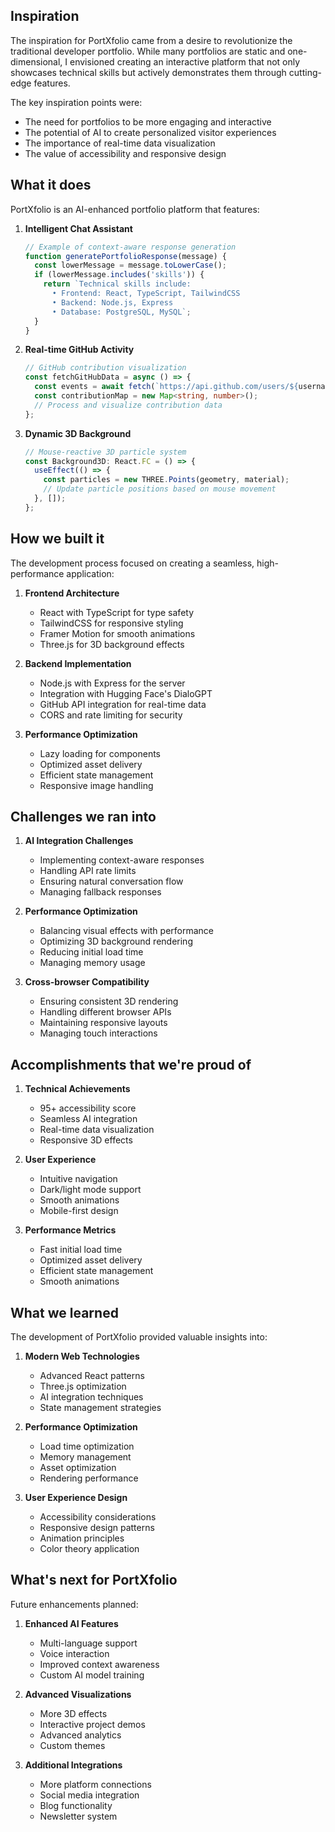## Inspiration

The inspiration for PortXfolio came from a desire to revolutionize the traditional developer portfolio. While many portfolios are static and one-dimensional, I envisioned creating an interactive platform that not only showcases technical skills but actively demonstrates them through cutting-edge features.

The key inspiration points were:
- The need for portfolios to be more engaging and interactive
- The potential of AI to create personalized visitor experiences
- The importance of real-time data visualization
- The value of accessibility and responsive design

## What it does

PortXfolio is an AI-enhanced portfolio platform that features:

1. **Intelligent Chat Assistant**
   ```javascript
   // Example of context-aware response generation
   function generatePortfolioResponse(message) {
     const lowerMessage = message.toLowerCase();
     if (lowerMessage.includes('skills')) {
       return `Technical skills include:
         • Frontend: React, TypeScript, TailwindCSS
         • Backend: Node.js, Express
         • Database: PostgreSQL, MySQL`;
     }
   }
   ```

2. **Real-time GitHub Activity**
   ```typescript
   // GitHub contribution visualization
   const fetchGitHubData = async () => {
     const events = await fetch(`https://api.github.com/users/${username}/events`);
     const contributionMap = new Map<string, number>();
     // Process and visualize contribution data
   };
   ```

3. **Dynamic 3D Background**
   ```typescript
   // Mouse-reactive 3D particle system
   const Background3D: React.FC = () => {
     useEffect(() => {
       const particles = new THREE.Points(geometry, material);
       // Update particle positions based on mouse movement
     }, []);
   };
   ```

## How we built it

The development process focused on creating a seamless, high-performance application:

1. **Frontend Architecture**
   - React with TypeScript for type safety
   - TailwindCSS for responsive styling
   - Framer Motion for smooth animations
   - Three.js for 3D background effects

2. **Backend Implementation**
   - Node.js with Express for the server
   - Integration with Hugging Face's DialoGPT
   - GitHub API integration for real-time data
   - CORS and rate limiting for security

3. **Performance Optimization**
   - Lazy loading for components
   - Optimized asset delivery
   - Efficient state management
   - Responsive image handling

## Challenges we ran into

1. **AI Integration Challenges**
   - Implementing context-aware responses
   - Handling API rate limits
   - Ensuring natural conversation flow
   - Managing fallback responses

2. **Performance Optimization**
   - Balancing visual effects with performance
   - Optimizing 3D background rendering
   - Reducing initial load time
   - Managing memory usage

3. **Cross-browser Compatibility**
   - Ensuring consistent 3D rendering
   - Handling different browser APIs
   - Maintaining responsive layouts
   - Managing touch interactions

## Accomplishments that we're proud of

1. **Technical Achievements**
   - 95+ accessibility score
   - Seamless AI integration
   - Real-time data visualization
   - Responsive 3D effects

2. **User Experience**
   - Intuitive navigation
   - Dark/light mode support
   - Smooth animations
   - Mobile-first design

3. **Performance Metrics**
   - Fast initial load time
   - Optimized asset delivery
   - Efficient state management
   - Smooth animations

## What we learned

The development of PortXfolio provided valuable insights into:

1. **Modern Web Technologies**
   - Advanced React patterns
   - Three.js optimization
   - AI integration techniques
   - State management strategies

2. **Performance Optimization**
   - Load time optimization
   - Memory management
   - Asset optimization
   - Rendering performance

3. **User Experience Design**
   - Accessibility considerations
   - Responsive design patterns
   - Animation principles
   - Color theory application

## What's next for PortXfolio

Future enhancements planned:

1. **Enhanced AI Features**
   - Multi-language support
   - Voice interaction
   - Improved context awareness
   - Custom AI model training

2. **Advanced Visualizations**
   - More 3D effects
   - Interactive project demos
   - Advanced analytics
   - Custom themes

3. **Additional Integrations**
   - More platform connections
   - Social media integration
   - Blog functionality
   - Newsletter system 